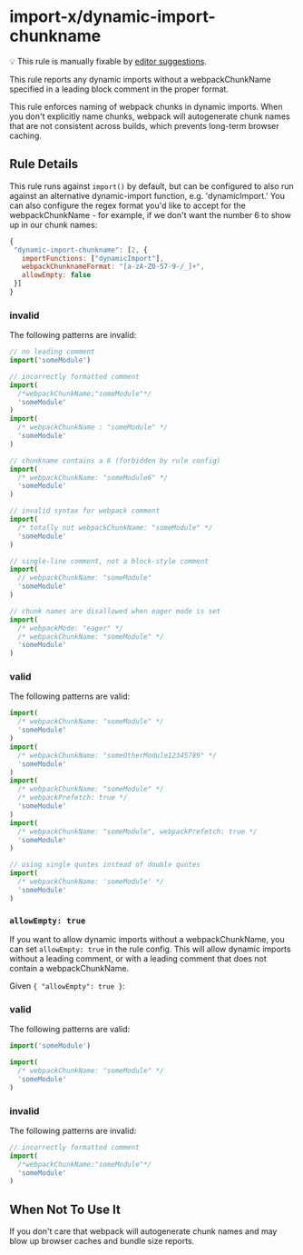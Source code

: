 # import-x/dynamic-import-chunkname

💡 This rule is manually fixable by [editor suggestions](https://eslint.org/docs/latest/use/core-concepts#rule-suggestions).

<!-- end auto-generated rule header -->

This rule reports any dynamic imports without a webpackChunkName specified in a leading block comment in the proper format.

This rule enforces naming of webpack chunks in dynamic imports. When you don't explicitly name chunks, webpack will autogenerate chunk names that are not consistent across builds, which prevents long-term browser caching.

## Rule Details

This rule runs against `import()` by default, but can be configured to also run against an alternative dynamic-import function, e.g. 'dynamicImport.'
You can also configure the regex format you'd like to accept for the webpackChunkName - for example, if we don't want the number 6 to show up in our chunk names:

```javascript
{
 "dynamic-import-chunkname": [2, {
   importFunctions: ["dynamicImport"],
   webpackChunknameFormat: "[a-zA-Z0-57-9-/_]+",
   allowEmpty: false
 }]
}
```

### invalid

The following patterns are invalid:

```javascript
// no leading comment
import('someModule')

// incorrectly formatted comment
import(
  /*webpackChunkName:"someModule"*/
  'someModule'
)
import(
  /* webpackChunkName : "someModule" */
  'someModule'
)

// chunkname contains a 6 (forbidden by rule config)
import(
  /* webpackChunkName: "someModule6" */
  'someModule'
)

// invalid syntax for webpack comment
import(
  /* totally not webpackChunkName: "someModule" */
  'someModule'
)

// single-line comment, not a block-style comment
import(
  // webpackChunkName: "someModule"
  'someModule'
)

// chunk names are disallowed when eager mode is set
import(
  /* webpackMode: "eager" */
  /* webpackChunkName: "someModule" */
  'someModule'
)
```

### valid

The following patterns are valid:

```javascript
import(
  /* webpackChunkName: "someModule" */
  'someModule'
)
import(
  /* webpackChunkName: "someOtherModule12345789" */
  'someModule'
)
import(
  /* webpackChunkName: "someModule" */
  /* webpackPrefetch: true */
  'someModule'
)
import(
  /* webpackChunkName: "someModule", webpackPrefetch: true */
  'someModule'
)

// using single quotes instead of double quotes
import(
  /* webpackChunkName: 'someModule' */
  'someModule'
)
```

### `allowEmpty: true`

If you want to allow dynamic imports without a webpackChunkName, you can set `allowEmpty: true` in the rule config. This will allow dynamic imports without a leading comment, or with a leading comment that does not contain a webpackChunkName.

Given `{ "allowEmpty": true }`:

<!-- markdownlint-disable-next-line MD024 -- duplicate header -->

### valid

The following patterns are valid:

```javascript
import('someModule')

import(
  /* webpackChunkName: "someModule" */
  'someModule'
)
```

<!-- markdownlint-disable-next-line MD024 -- duplicate header -->

### invalid

The following patterns are invalid:

```javascript
// incorrectly formatted comment
import(
  /*webpackChunkName:"someModule"*/
  'someModule'
)
```

## When Not To Use It

If you don't care that webpack will autogenerate chunk names and may blow up browser caches and bundle size reports.
